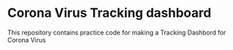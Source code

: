 # Corona Virus Tracking dashboard
This repository contains practice code for making a Tracking Dashbord for Corona Virus
